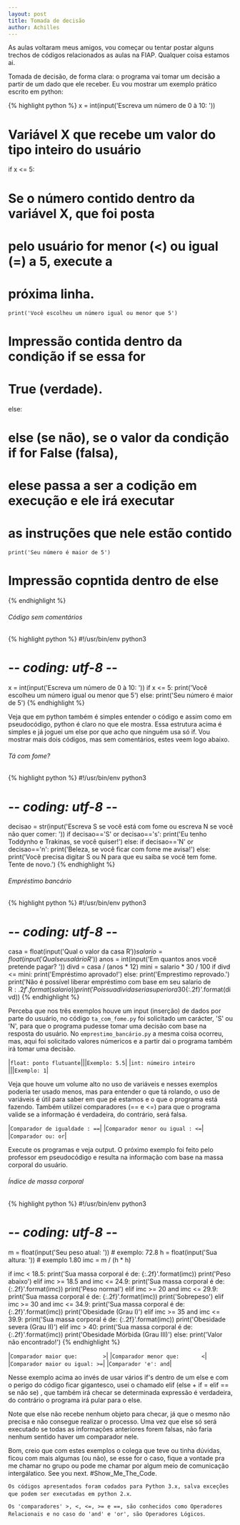 ```yaml
---
layout: post
title: Tomada de decisão
author: Achilles
---
```

As aulas voltaram meus amigos, vou começar ou tentar postar alguns trechos de códigos relacionados as aulas na FIAP. Qualquer coisa estamos ai.

Tomada de decisão, de forma clara: o programa vai tomar um decisão a partir de um dado que ele receber. Eu vou mostrar um exemplo prático escrito em python:

{% highlight python %}
x = int(input('Escreva um número de 0 à 10: '))
# Variável X que recebe um valor do tipo inteiro do usuário
if x <= 5:
# Se o número contido dentro da variável X, que foi posta
# pelo usuário for menor (<) ou igual (=) a 5, execute a
# próxima linha.
    print('Você escolheu um número igual ou menor que 5')
# Impressão contida dentro da condição if se essa for
# True (verdade).
else:
# else (se não), se o valor da condição if for False (falsa),
# elese passa a ser a codição em execução e ele irá executar
# as instruções que nele estão contido
    print('Seu número é maior de 5')
# Impressão copntida dentro de else
{% endhighlight %}

###### Código sem comentários
{% highlight python %}
#!/usr/bin/env python3
# -*- coding: utf-8 -*-
x = int(input('Escreva um número de 0 à 10: '))
if x <= 5:
    print('Você escolheu um número igual ou menor que 5')
else:
    print('Seu número é maior de 5')
{% endhighlight %}

Veja que em python também é simples entender o código e assim como em pseudocódigo, python é claro no que ele mostra. Essa estrutura acima é simples e já joguei um else por que acho que ninguém usa só if. Vou mostrar mais dois códigos, mas sem comentários, estes veem logo abaixo.

###### Tá com fome?
{% highlight python %}
#!/usr/bin/env python3
# -*- coding: utf-8 -*-
decisao = str(input('Escreva S se você está com fome ou escreva N se você não quer comer: '))
if decisao=='S' or decisao=='s':
    print('Eu tenho Toddynho e Trakinas, se você quiser!')
else:
    if decisao=='N' or decisao=='n':
        print('Beleza, se você ficar com fome me avisa!')
    else:
        print('Você precisa digitar S ou N para que eu saiba se você tem fome. Tente de novo.')
{% endhighlight %}

###### Empréstimo bancário
{% highlight python %}
#!/usr/bin/env python3
# -*- coding: utf-8 -*-
casa = float(input('Qual o valor da casa R$'))
salario = float(input('Qual seu salário R$'))
anos = int(input('Em quantos anos você pretende pagar? '))
divd = casa / (anos * 12)
mini = salario * 30 / 100
if divd <= mini:
    print('Empréstimo aprovado!')
else:
    print('Emprestimo reprovado.')
    print('Não é possível liberar empréstimo com base em seu salario de R${:.2f}'.format(salario))
    print('Pois sua dívida seria superior a 30% de seu salário e sua dívida seria de R${:.2f}'.format(divd))
{% endhighlight %}

Perceba que nos três exemplos houve um input (inserção) de dados por parte do usuário, no código `ta_com_fome.py` foi solicitado um carácter, 'S' ou 'N', para que o programa pudesse tomar uma decisão com base na resposta do usuário. No `emprestimo_bancário.py` a mesma coisa ocorreu, mas, aqui foi solicitado valores númericos e a partir dai o programa também irá tomar uma decisão.

|`float: ponto flutuante`|||`Exemplo: 5.5`|
|`int: númeiro inteiro  `|||`Exemplo: 1`|

Veja que houve um volume alto no uso de variáveis e nesses exemplos poderia ter usado menos, mas para entender o que tá rolando, o uso de variáveis é útil para saber em que pé estamos e o que o programa está fazendo. Também utilizei comparadores (== e <=) para que o programa valide se a informação é verdadeira, do contrário, será falsa.

|`Comparador de igualdade : ==`|
|`Comparador menor ou igual : <=`|
|`Comparador ou: or`|

Execute os programas e veja output. O próximo exemplo foi feito pelo professor em pseudocódigo e resulta na informação com base na massa corporal do usuário.

###### Índice de massa corporal
{% highlight python %}
#!/usr/bin/env python3
# -*- coding: utf-8 -*-
m = float(input('Seu peso atual: ')) # exemplo: 72.8
h = float(input('Sua altura: ')) # exemplo 1.80
imc = m / (h * h)

if imc < 18.5:
	print('Sua massa corporal é de: {:.2f}'.format(imc))
	print('Peso abaixo')
elif imc >= 18.5 and imc <= 24.9:
	print('Sua massa corporal é de: {:.2f}'.format(imc))
	print('Peso normal')
elif imc >= 20 and imc <= 29.9:
	print('Sua massa corporal é de: {:.2f}'.format(imc))
	print('Sobrepeso')
elif imc >= 30 and imc <= 34.9:
	print('Sua massa corporal é de: {:.2f}'.format(imc))
	print('Obesidade (Grau I)')
elif imc >= 35 and imc <= 39.9:
	print('Sua massa corporal é de: {:.2f}'.format(imc))
	print('Obesidade severa (Grau II)')
elif imc > 40:
	print('Sua massa corporal é de: {:.2f}'.format(imc))
	print('Obesidade Mórbida (Grau III)')
else:
	print('Valor não encontrado!')
{% endhighlight %}

|`Comparador maior que:        >`|
|`Comparador menor que:       <`|
|`Comparador maior ou igual: >=`|
|`Comparador 'e': and`|

Nesse exemplo acima ao invés de usar vários if's dentro de um else e com o perigo do código ficar gigantesco, usei o chamado elif (else + if = elif == se não se) , que também irá checar se determinada expressão é verdadeira, do contrário o programa irá pular para o else.

Note que else não recebe nenhum objeto para checar, já que o mesmo não precisa e não consegue realizar o processo. Uma vez que else só será executado se todas as informações anteriores forem falsas, não faria nenhum sentido haver um comparador nele.

Bom, creio que com estes exemplos o colega que teve ou tinha dúvidas, ficou com mais algumas (ou não), se esse for o caso, fique a vontade pra me chamar no grupo ou pode me chamar por algum meio de comunicação intergálatico. See you next.
#Show_Me_The_Code.

`Os códigos apresentados foram codados para Python 3.x, salva exceções que podem ser executadas em python 2.x`.

`Os 'comparadores' >, <, <=, >= e ==, são conhecidos como Operadores Relacionais e no caso do 'and' e 'or', são Operadores Lógicos`.
